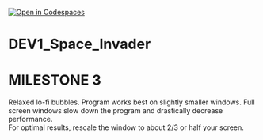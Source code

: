 [![Open in Codespaces](https://classroom.github.com/assets/launch-codespace-2972f46106e565e64193e422d61a12cf1da4916b45550586e14ef0a7c637dd04.svg)](https://classroom.github.com/open-in-codespaces?assignment_repo_id=16180816)

# DEV1_Space_Invader

# MILESTONE 3
Relaxed lo-fi bubbles.
Program works best on slightly smaller windows. Full screen windows slow down the program and drastically decrease performance.<br>
For optimal results, rescale the window to about 2/3 or half your screen.
